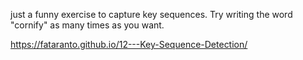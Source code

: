 just a funny exercise to capture key sequences. Try writing the word "cornify" as many times as you want.

https://fataranto.github.io/12---Key-Sequence-Detection/
